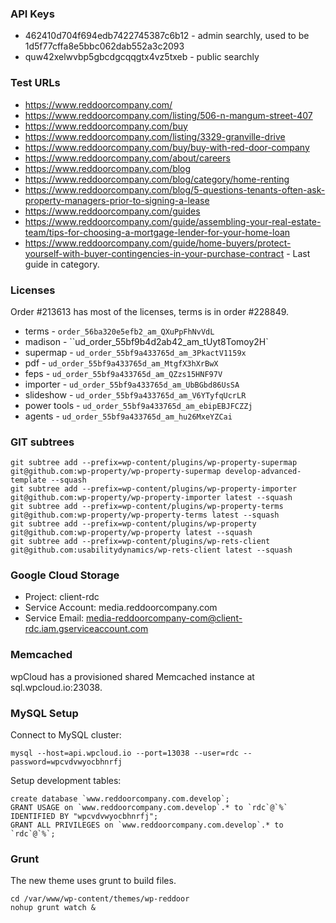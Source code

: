 ### API Keys

* 462410d704f694edb7422745387c6b12 - admin searchly, used to be 1d5f77cffa8e5bbc062dab552a3c2093
* quw42xelwvbp5gbcdgcqqgtx4vz5txeb - public searchly

### Test URLs

* https://www.reddoorcompany.com/
* https://www.reddoorcompany.com/listing/506-n-mangum-street-407
* https://www.reddoorcompany.com/buy
* https://www.reddoorcompany.com/listing/3329-granville-drive
* https://www.reddoorcompany.com/buy/buy-with-red-door-company
* https://www.reddoorcompany.com/about/careers
* https://www.reddoorcompany.com/blog
* https://www.reddoorcompany.com/blog/category/home-renting
* https://www.reddoorcompany.com/blog/5-questions-tenants-often-ask-property-managers-prior-to-signing-a-lease
* https://www.reddoorcompany.com/guides
* https://www.reddoorcompany.com/guide/assembling-your-real-estate-team/tips-for-choosing-a-mortgage-lender-for-your-home-loan
* https://www.reddoorcompany.com/guide/home-buyers/protect-yourself-with-buyer-contingencies-in-your-purchase-contract - Last guide in category.
 

### Licenses
Order #213613 has most of the licenses, terms is in order #228849. 

* terms - `order_56ba320e5efb2_am_QXuPpFhNvVdL`
* madison - ``ud_order_55bf9b4d2ab42_am_tUyt8Tomoy2H`
* supermap - `ud_order_55bf9a433765d_am_3PkactV1159x`
* pdf - `ud_order_55bf9a433765d_am_MtgfX3hXrBwX`
* feps - `ud_order_55bf9a433765d_am_QZzs15HNF97V`
* importer - `ud_order_55bf9a433765d_am_UbBGbd86UsSA`
* slideshow - `ud_order_55bf9a433765d_am_V6YTyfqUcrLR`
* power tools - `ud_order_55bf9a433765d_am_ebipEBJFCZZj`
* agents - `ud_order_55bf9a433765d_am_hu26MxeYZCai`

### GIT subtrees

```
git subtree add --prefix=wp-content/plugins/wp-property-supermap git@github.com:wp-property/wp-property-supermap develop-advanced-template --squash
git subtree add --prefix=wp-content/plugins/wp-property-importer git@github.com:wp-property/wp-property-importer latest --squash
git subtree add --prefix=wp-content/plugins/wp-property-terms git@github.com:wp-property/wp-property-terms latest --squash
git subtree add --prefix=wp-content/plugins/wp-property git@github.com:wp-property/wp-property latest --squash
git subtree add --prefix=wp-content/plugins/wp-rets-client git@github.com:usabilitydynamics/wp-rets-client latest --squash
```

### Google Cloud Storage

* Project: client-rdc
* Service Account: media.reddoorcompany.com
* Service Email: media-reddoorcompany-com@client-rdc.iam.gserviceaccount.com


### Memcached
wpCloud has a provisioned shared Memcached instance at sql.wpcloud.io:23038.

### MySQL Setup

Connect to MySQL cluster:
```
mysql --host=api.wpcloud.io --port=13038 --user=rdc --password=wpcvdvwyocbhnrfj
```

Setup development tables:
```mysql
create database `www.reddoorcompany.com.develop`;
GRANT USAGE on `www.reddoorcompany.com.develop`.* to `rdc`@`%` IDENTIFIED BY "wpcvdvwyocbhnrfj";  
GRANT ALL PRIVILEGES on `www.reddoorcompany.com.develop`.* to `rdc`@`%`;
```


### Grunt
The new theme uses grunt to build files. 
```
cd /var/www/wp-content/themes/wp-reddoor
nohup grunt watch &
```